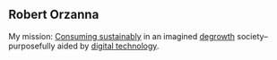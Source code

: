 ## Robert Orzanna
My mission: [Consuming sustainably](http://scorai.org/) in an imagined [degrowth](https://degrowth.org/) society–purposefully aided by [digital technology](http://sheetgo.com/).
